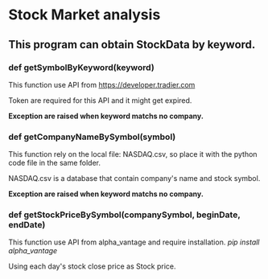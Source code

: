 # Stock Market analysis 

## This program can obtain StockData by keyword.

### def getSymbolByKeyword(keyword)

This function use API from https://developer.tradier.com

Token are required for this API and it might get expired.

**Exception are raised when keyword matchs no company.**

### def getCompanyNameBySymbol(symbol)

This function rely on the local file: NASDAQ.csv, so place it with the python code file in the same folder.

NASDAQ.csv is a database that contain company's name and stock symbol.

**Exception are raised when keyword matchs no company.**

### def getStockPriceBySymbol(companySymbol, beginDate, endDate)

This function use API from alpha_vantage and require installation. *pip install alpha_vantage*

Using each day's stock close price as Stock price. 
